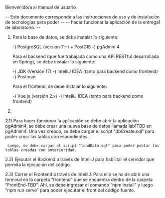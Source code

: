 Bienvenido/a al manual de usuario.


-- Este documento corresponde a las instrucciones de uso y de instalación de tecnologías para poder --
-- hacer funcionar la aplicación de la entrega1 de laboratorio.                                     --


1) Para la base de datos, se debe instalar lo siguiente:

   -) PostgreSQL (versión 11+) + PostGIS
   -) pgAdmin 4
  
   Para el backend (que fué trabajada como una API RESTful desarrollada en Spring), se debe instalar
   lo siguiente:

   -) JDK (Versión 17)
   -) IntelliJ IDEA (tanto para backend como frontend)
   -) Postman

   Para el frontend, se debe instalar lo siguiente:

   -) Vue.js (versión 2.x)
   -) IntelliJ IDEA (tanto para backend como frontend)


2) 

2.1) Para hacer funcionar la aplicación se debe abrir la aplicación pgAdmin4, se debe crear una nueva
     base de datos llamada lab1TBD en pgAdmin4. Una vez creada, se debe cargar el script "dbCreate.sql"
     para poder crear las tablas correspondientes.

     Luego, se debe cargar el script "loadData.sql" para poder poblar las tablas creadas con anterioridad.

2.2) Ejecutar el Backend a través de IntelliJ para habilitar el servidor que permita la ejecución del código.


2.3) Correr el Frontend a través de IntellIJ. Para ello se ha de abrir una terminal en la
     carpeta “frontend” que se encuentra dentro de la carpeta “FrontEnd-TBD”. Ahí, se debe
     ingresar el comando “npm install” y luego “npm run serve” para poder ejecutar el front
     del código fuente.

